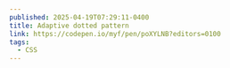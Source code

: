 ```yaml
---
published: 2025-04-19T07:29:11-0400
title: Adaptive dotted pattern
link: https://codepen.io/myf/pen/poXYLNB?editors=0100
tags:
  - CSS
---
```

